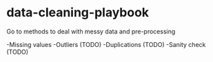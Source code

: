 # data-cleaning-playbook
Go to methods to deal with messy data and pre-processing

-Missing values
-Outliers (TODO)
-Duplications (TODO)
-Sanity check (TODO)



